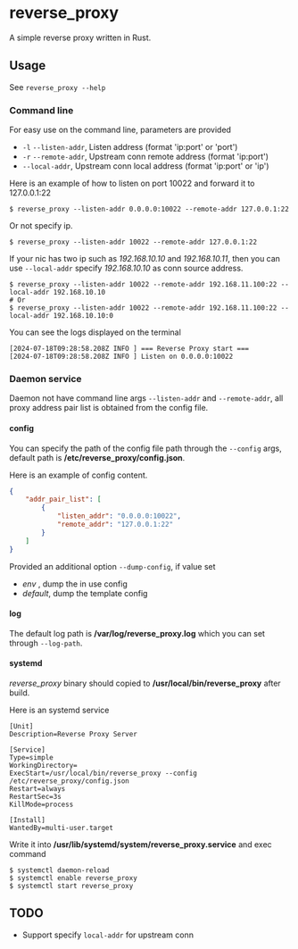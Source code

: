 # reverse_proxy

A simple reverse proxy written in Rust.

## Usage

See `reverse_proxy --help`

### Command line

For easy use on the command line, parameters are provided
- `-l` `--listen-addr`, Listen address (format 'ip:port' or 'port')
- `-r` `--remote-addr`, Upstream conn remote address (format 'ip:port')
- `--local-addr`, Upstream conn local address (format 'ip:port' or 'ip')

Here is an example of how to listen on port 10022 and forward it to 127.0.0.1:22
```shell
$ reverse_proxy --listen-addr 0.0.0.0:10022 --remote-addr 127.0.0.1:22
```

Or not specify ip.
```shell
$ reverse_proxy --listen-addr 10022 --remote-addr 127.0.0.1:22
```

If your nic has two ip such as *192.168.10.10* and *192.168.10.11*, then you can use `--local-addr` specify *192.168.10.10* as conn source address.
```shell
$ reverse_proxy --listen-addr 10022 --remote-addr 192.168.11.100:22 --local-addr 192.168.10.10
# Or
$ reverse_proxy --listen-addr 10022 --remote-addr 192.168.11.100:22 --local-addr 192.168.10.10:0
```

You can see the logs displayed on the terminal
```log
[2024-07-18T09:28:58.208Z INFO ] === Reverse Proxy start ===
[2024-07-18T09:28:58.208Z INFO ] Listen on 0.0.0.0:10022
```

### Daemon service

Daemon not have command line args `--listen-addr` and `--remote-addr`, all proxy address pair list is obtained from the config file.

#### config

You can specify the path of the config file path through the `--config` args, default path is **/etc/reverse_proxy/config.json**.

Here is an example of config content.
```json
{
    "addr_pair_list": [
        {
            "listen_addr": "0.0.0.0:10022",
            "remote_addr": "127.0.0.1:22"
        }
    ]
}
```

Provided an additional option `--dump-config`, if value set
- *env* , dump the in use config
- *default*, dump the template config

#### log

The default log path is **/var/log/reverse_proxy.log** which you can set through `--log-path`.

#### systemd

*reverse_proxy* binary should copied to **/usr/local/bin/reverse_proxy** after build.

Here is an systemd service
```shell
[Unit]
Description=Reverse Proxy Server

[Service]
Type=simple
WorkingDirectory=
ExecStart=/usr/local/bin/reverse_proxy --config /etc/reverse_proxy/config.json
Restart=always
RestartSec=3s
KillMode=process

[Install]
WantedBy=multi-user.target
```

Write it into **/usr/lib/systemd/system/reverse_proxy.service** and exec command
```shell
$ systemctl daemon-reload
$ systemctl enable reverse_proxy
$ systemctl start reverse_proxy
```

## TODO
- Support specify `local-addr` for upstream conn